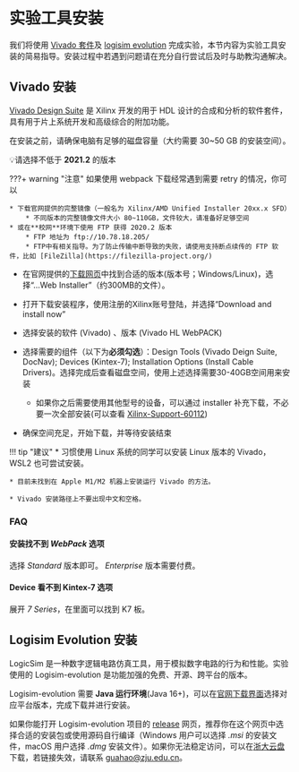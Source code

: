# 实验工具安装

我们将使用 [Vivado 套件](https://www.xilinx.com/products/design-tools/vivado.html)及 [logisim evolution](https://github.com/logisim-evolution/logisim-evolution) 完成实验，本节内容为实验工具安装的简易指导。安装过程中若遇到问题请在充分自行尝试后及时与助教沟通解决。

## Vivado 安装

[Vivado Design Suite](https://zh.wikipedia.org/zh-hans/Xilinx_Vivado) 是 Xilinx 开发的用于 HDL 设计的合成和分析的软件套件，具有用于片上系统开发和高级综合的附加功能。

在安装之前，请确保电脑有足够的磁盘容量（大约需要 30~50 GB 的安装空间）。

💡请选择不低于 **2021.2** 的版本

???+ warning "注意"
    如果使用 webpack 下载经常遇到需要 retry 的情况，你可以

    * 下载官网提供的完整镜像（一般名为 Xilinx/AMD Unified Installer 20xx.x SFD）
        * 不同版本的完整镜像文件大小 80~110GB，文件较大，请准备好足够空间
    * 或在**校网**环境下使用 FTP 获得 2020.2 版本
        * FTP 地址为 ftp://10.78.18.205/
        * FTP中有相关指导。为了防止传输中断导致的失败，请使用支持断点续传的 FTP 软件，比如 [FileZilla](https://filezilla-project.org/)
    

* 在官网提供的[下载网页](https://www.xilinx.com/support/download/index.html/content/xilinx/en/downloadNav/vivado-design-tools/archive.html)中找到合适的版本(版本号；Windows/Linux)，选择“...Web Installer”（约300MB的文件）。

* 打开下载安装程序，使用注册的Xilinx账号登陆，并选择“Download and install now”
* 选择安装的软件 (Vivado) 、版本 (Vivado HL WebPACK)
* 选择需要的组件（以下为**必须勾选**）：Design Tools (Vivado Deign Suite, DocNav); Devices (Kintex-7); Installation Options (Install Cable Drivers)。选择完成后查看磁盘空间，使用上述选择需要30-40GB空间用来安装
    * 如果你之后需要使用其他型号的设备，可以通过 installer 补充下载，不必要一次全部安装(可以查看 [Xilinx-Support-60112](https://support.xilinx.com/s/article/60112))
* 确保空间充足，开始下载，并等待安装结束

!!! tip "建议"
    * 习惯使用 Linux 系统的同学可以安装 Linux 版本的 Vivado，WSL2 也可尝试安装。

    * 目前未找到在 Apple M1/M2 机器上安装运行 Vivado 的方法。

    * Vivado 安装路径上不要出现中文和空格。

### FAQ

#### 安装找不到 *WebPack* 选项

选择 *Standard* 版本即可。 *Enterprise* 版本需要付费。

#### Device 看不到 Kintex-7 选项

展开 *7 Series*，在里面可以找到 K7 板。

## Logisim Evolution 安装

LogicSim 是一种数字逻辑电路仿真工具，用于模拟数字电路的行为和性能。实验使用的 Logisim-evolution 是功能加强的免费、开源、跨平台的版本。

Logisim-evolution 需要 **Java 运行环境**(Java 16+)，可以在[官网下载界面](https://www.oracle.com/java/technologies/downloads/#java17)选择对应平台版本，完成下载并进行安装。

如果你能打开 Logisim-evolution 项目的 [release](https://github.com/logisim-evolution/logisim-evolution/releases/tag/v3.8.0) 网页，推荐你在这个网页中选择合适的安装包或使用源码自行编译（Windows 用户可以选择 *.msi* 的安装文件，macOS 用户选择 *.dmg* 安装文件）。如果你无法稳定访问，可以在[浙大云盘](https://pan.zju.edu.cn/share/4e7b3139e7a5a3ff998ad1b5b6)下载，若链接失效，请联系 guahao@zju.edu.cn。